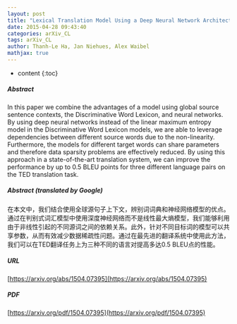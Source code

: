 ```yaml
---
layout: post
title: "Lexical Translation Model Using a Deep Neural Network Architecture"
date: 2015-04-28 09:43:40
categories: arXiv_CL
tags: arXiv_CL
author: Thanh-Le Ha, Jan Niehues, Alex Waibel
mathjax: true
---
```


* content
{:toc}

##### Abstract
In this paper we combine the advantages of a model using global source sentence contexts, the Discriminative Word Lexicon, and neural networks. By using deep neural networks instead of the linear maximum entropy model in the Discriminative Word Lexicon models, we are able to leverage dependencies between different source words due to the non-linearity. Furthermore, the models for different target words can share parameters and therefore data sparsity problems are effectively reduced. By using this approach in a state-of-the-art translation system, we can improve the performance by up to 0.5 BLEU points for three different language pairs on the TED translation task.

##### Abstract (translated by Google)
在本文中，我们结合使用全球源句子上下文，辨别词词典和神经网络模型的优点。通过在判别式词汇模型中使用深度神经网络而不是线性最大熵模型，我们能够利用由于非线性引起的不同源词之间的依赖关系。此外，针对不同目标词的模型可以共享参数，从而有效减少数据稀疏性问题。通过在最先进的翻译系统中使用此方法，我们可以在TED翻译任务上为三种不同的语言对提高多达0.5 BLEU点的性能。

##### URL
[https://arxiv.org/abs/1504.07395](https://arxiv.org/abs/1504.07395)

##### PDF
[https://arxiv.org/pdf/1504.07395](https://arxiv.org/pdf/1504.07395)

